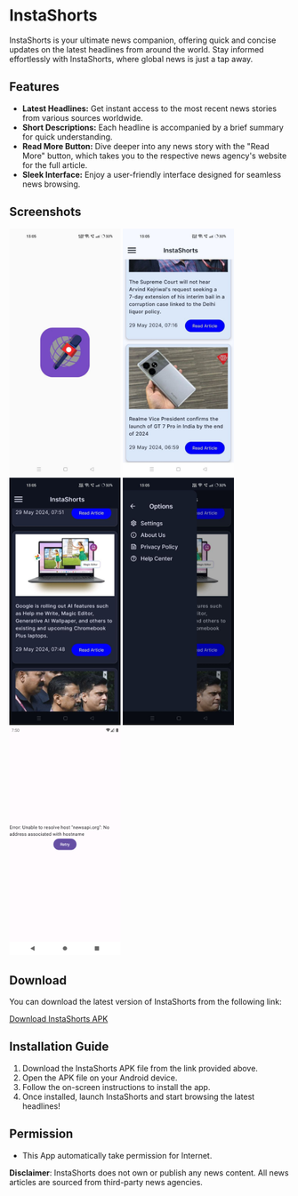 # InstaShorts

InstaShorts is your ultimate news companion, offering quick and concise updates on the latest headlines from around the world. 
Stay informed effortlessly with InstaShorts, where global news is just a tap away.

## Features

- **Latest Headlines:** Get instant access to the most recent news stories from various sources worldwide.
- **Short Descriptions:** Each headline is accompanied by a brief summary for quick understanding.
- **Read More Button:** Dive deeper into any news story with the "Read More" button, which takes you to the respective news agency's website for the full article.
- **Sleek Interface:** Enjoy a user-friendly interface designed for seamless news browsing.

## Screenshots

<img src="Screenshots/SplashScreen.jpg" alt="Screenshot 1" width="200"/>  <img src="Screenshots/NewsHome.jpg" alt="Screenshot 1" width="200"/>
 <img src="Screenshots/NewsHomeDark.jpg" alt="Screenshot 1" width="200"/>  <img src="Screenshots/Menu.jpg" alt="Screenshot 1" width="200"/> 
 <img src="Screenshots/Error_img.png" alt="Screenshot 1" width="200"/>

## Download

You can download the latest version of InstaShorts from the following link:

[Download InstaShorts APK](https://github.com/Shams66789/InstaShorts/raw/main/APK/InstaShorts.apk)

## Installation Guide

1. Download the InstaShorts APK file from the link provided above.
2. Open the APK file on your Android device.
3. Follow the on-screen instructions to install the app.
4. Once installed, launch InstaShorts and start browsing the latest headlines!

## Permission

- This App automatically take permission for Internet.

**Disclaimer**: InstaShorts does not own or publish any news content. All news articles are sourced from third-party news agencies.